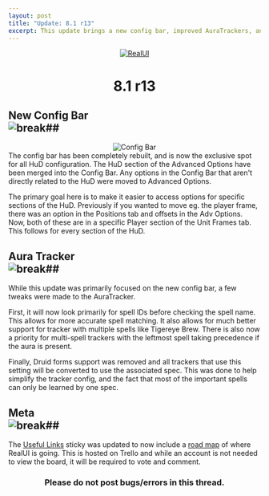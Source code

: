 ```yaml
---
layout: post
title: "Update: 8.1 r13"
excerpt: This update brings a new config bar, improved AuraTrackers, and more.
---
```


<div style="text-align:center;">
    <a href="http://www.wowinterface.com/downloads/fileinfo.php?id=16068">
        <img src="http://i.imgur.com/F174993.png" alt="RealUI">
    </a>
    <h1>8.1 r13</h1>
</div>

## New Config Bar</br>![break](http://i.imgur.com/vwV6Cwv.png)##
<div style="text-align:center;">
    <img src="http://i.imgur.com/AyUVDwV.jpg" alt="Config Bar">
</div>
The config bar has been completely rebuilt, and is now the exclusive spot for all HuD configuration. The HuD section of the Advanced Options have been merged into the Config Bar. Any options in the Config Bar that aren't directly related to the HuD were moved to Advanced Options.

The primary goal here is to make it easier to access options for specific sections of the HuD. Previously if you wanted to move eg. the player frame, there was an option in the Positions tab and offsets in the Adv Options. Now, both of these are in a specific Player section of the Unit Frames tab. This follows for every section of the HuD.


## Aura Tracker</br>![break](http://i.imgur.com/vwV6Cwv.png)##
While this update was primarily focused on the new config bar, a few tweaks were made to the AuraTracker.

First, it will now look primarily for spell IDs before checking the spell name. This allows for more accurate spell matching. It also allows for much better support for tracker with multiple spells like Tigereye Brew. There is also now a priority for multi-spell trackers with the leftmost spell taking precedence if the aura is present.

Finally, Druid forms support was removed and all trackers that use this setting will be converted to use the associated spec. This was done to help simplify the tracker config, and the fact that most of the important spells can only be learned by one spec.


## Meta</br>![break](http://i.imgur.com/vwV6Cwv.png)##
The [Useful Links](http://www.wowinterface.com/forums/showthread.php?t=49761) sticky was updated to now include a [road map](https://trello.com/b/RFkZ6nSE/roadmap) of where RealUI is going. This is hosted on Trello and while an account is not needed to view the board, it will be required to vote and comment.


<h3 style="text-align:center;"> Please do not post bugs/errors in this thread. </h3>
